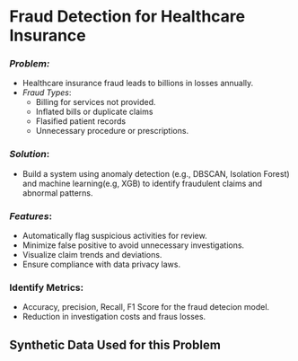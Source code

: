 # Fraud Detection for Healthcare Insurance

### *Problem:* 
* Healthcare insurance fraud leads to billions in losses annually.
* *Fraud Types*:
    * Billing for services not provided.
    * Inflated bills or duplicate claims
    * Flasified patient records
    * Unnecessary procedure or prescriptions.


### *Solution*:
* Build a system using anomaly detection (e.g., DBSCAN, Isolation Forest) and machine learning(e.g, XGB) to identify fraudulent claims and abnormal patterns.

### *Features*:
* Automatically flag suspicious activities for review.
* Minimize false positive to avoid unnecessary investigations.
* Visualize claim trends and deviations.
* Ensure compliance with data privacy laws.


### Identify Metrics:
* Accuracy, precision, Recall, F1 Score for the fraud detecion model.
* Reduction in investigation costs and fraus losses.

## Synthetic Data Used for this Problem